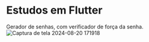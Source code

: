 # Estudos em Flutter
Gerador de senhas, com verificador de força da senha.
![Captura de tela 2024-08-20 171918](https://github.com/user-attachments/assets/865b48b2-4a41-4dbd-9701-4d3ee72adff4)
